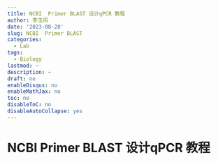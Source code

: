 ```yaml
---
title: NCBI  Primer BLAST 设计qPCR 教程
author: 李玉闯
date: '2023-08-28'
slug: NCBI  Primer BLAST
categories:
  - Lab
tags:
  - Biology
lastmod: ~
description: ~
draft: no
enableDisqus: no
enableMathJax: no
toc: no
disableToC: no
disableAutoCollapse: yes
---
```


# NCBI  Primer BLAST 设计qPCR 教程
